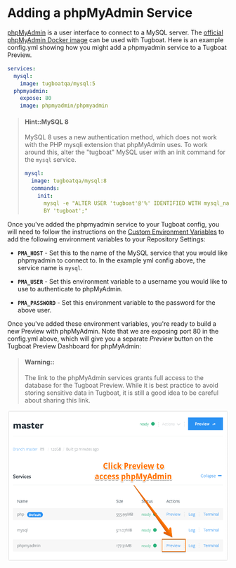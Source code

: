 # Adding a phpMyAdmin Service

[phpMyAdmin](https://www.phpmyadmin.net/) is a user interface to connect to a
MySQL server. The
[official phpMyAdmin Docker image](https://hub.docker.com/r/phpmyadmin/phpmyadmin)
can be used with Tugboat. Here is an example config.yml showing how you might
add a phpmyadmin service to a Tugboat Preview.

```yaml
services:
  mysql:
    image: tugboatqa/mysql:5
  phpmyadmin:
    expose: 80
    image: phpmyadmin/phpmyadmin
```

> #### Hint::MySQL 8
>
> MySQL 8 uses a new authentication method, which does not work with the PHP
> mysqli extension that phpMyAdmin uses. To work around this, alter the
> "tugboat" MySQL user with an init command for the `mysql` service.
>
> ```yaml
> mysql:
>   image: tugboatqa/mysql:8
>   commands:
>     init:
>       mysql -e "ALTER USER 'tugboat'@'%' IDENTIFIED WITH mysql_native_password
>       BY 'tugboat';"
> ```

Once you've added the phpmyadmin service to your Tugboat config, you will need
to follow the instructions on the
[Custom Environment Variables](../../advanced/custom-environment-variables/index.md)
to add the following environment variables to your Repository Settings:

- **`PMA_HOST`** - Set this to the name of the MySQL service that you would like
  phpmyadmin to connect to. In the example yml config above, the service name is
  `mysql`.

- **`PMA_USER`** - Set this environment variable to a username you would like to
  use to authenticate to phpMyAdmin.

- **`PMA_PASSWORD`** - Set this environment variable to the password for the
  above user.

Once you've added these environment variables, you're ready to build a new
Preview with phpMyAdmin. Note that we are exposing port 80 in the config.yml
above, which will give you a separate _Preview_ button on the Tugboat Preview
Dashboard for phpMyAdmin:

> #### Warning::
>
> The link to the phpMyAdmin services grants full access to the database for the
> Tugboat Preview. While it is best practice to avoid storing sensitive data in
> Tugboat, it is still a good idea to be careful about sharing this link.

![Click Preview to access phpMyAdmin](_images/preview.png)
